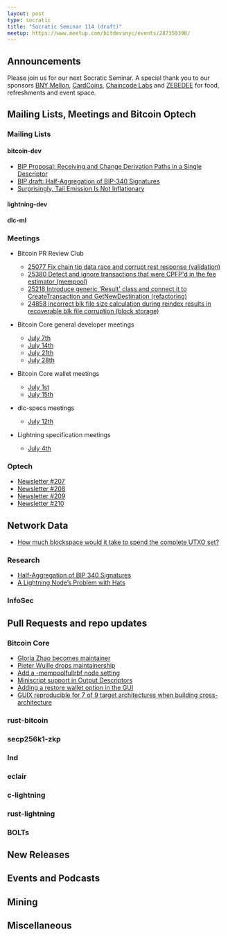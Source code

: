 ```yaml
---
layout: post
type: socratic
title: "Socratic Seminar 114 (draft)"
meetup: https://www.meetup.com/bitdevsnyc/events/287350398/
---
```


## Announcements
Please join us for our next Socratic Seminar. A special thank you to our
sponsors [BNY Mellon](https://www.bnymellon.com/), [CardCoins](https://cardcoins.co), [Chaincode
Labs](https://chaincode.com) and [ZEBEDEE](https://zebedee.io) for food,
refreshments and event space.

## Mailing Lists, Meetings and Bitcoin Optech

### Mailing Lists

#### bitcoin-dev

- [BIP Proposal: Receiving and Change Derivation Paths in a Single Descriptor](https://lists.linuxfoundation.org/pipermail/bitcoin-dev/2022-July/020791.html)
- [BIP draft: Half-Aggregation of BIP-340 Signatures](https://lists.linuxfoundation.org/pipermail/bitcoin-dev/2022-July/020662.html)
- [Surprisingly, Tail Emission Is Not Inflationary](https://lists.linuxfoundation.org/pipermail/bitcoin-dev/2022-July/020665.html)

#### lightning-dev

#### dlc-ml

### Meetings

- Bitcoin PR Review Club
    - [25077 Fix chain tip data race and corrupt rest response (validation)](https://bitcoincore.reviews/25077)
    - [25380 Detect and ignore transactions that were CPFP'd in the fee estimator (mempool)](https://bitcoincore.reviews/25380)
    - [25218 Introduce generic 'Result' class and connect it to CreateTransaction and GetNewDestination (refactoring)](https://bitcoincore.reviews/25218)
    - [24858 incorrect blk file size calculation during reindex results in recoverable blk file corruption (block storage)](https://bitcoincore.reviews/24858)

- Bitcoin Core general developer meetings
    - [July 7th](https://www.erisian.com.au/bitcoin-core-dev/log-2022-07-07.html#390)
    - [July 14th](https://www.erisian.com.au/bitcoin-core-dev/log-2022-07-14.html#247)
    - [July 21th](https://www.erisian.com.au/bitcoin-core-dev/log-2022-07-21.html#181)
    - [July 28th](https://www.erisian.com.au/bitcoin-core-dev/log-2022-07-28.html#TODO)
- Bitcoin Core wallet meetings
    - [July 1st](https://www.erisian.com.au/bitcoin-core-dev/log-2022-07-01.html#332)
    - [July 15th](https://www.erisian.com.au/bitcoin-core-dev/log-2022-07-01.html#259)
- dlc-specs meetings
    - [July 12th](https://github.com/discreetlogcontracts/dlcspecs/pull/198)
- Lightning specification meetings
    - [July 4th](https://github.com/lightning/bolts/issues/1007)

### Optech

- [Newsletter #207](https://bitcoinops.org/en/newsletters/2022/07/06/)
- [Newsletter #208](https://bitcoinops.org/en/newsletters/2022/07/13/)
- [Newsletter #209](https://bitcoinops.org/en/newsletters/2022/07/20/)
- [Newsletter #210](https://bitcoinops.org/en/newsletters/2022/07/27/)

## Network Data

- [How much blockspace would it take to spend the complete UTXO set?](https://bitcoin.stackexchange.com/q/114043)

### Research

- [Half-Aggregation of BIP 340 Signatures](https://blog.blockstream.com/half-aggregation-of-bip-340-signatures/)
- [A Lightning Node’s Problem with Hats](https://sphinx.chat/2022/06/27/a-lightning-nodes-problem-with-hats/)

### InfoSec

## Pull Requests and repo updates

### Bitcoin Core

- [Gloria Zhao becomes maintainer](https://github.com/bitcoin/bitcoin/pull/25524)
- [Pieter Wuille drops maintainership](https://github.com/bitcoin/bitcoin/pull/25568)
- [Add a -mempoolfullrbf node setting](https://github.com/bitcoin/bitcoin/pull/25353)
- [Miniscript support in Output Descriptors](https://github.com/bitcoin/bitcoin/pull/24148)
- [Adding a restore wallet option in the GUI](https://github.com/bitcoin-core/gui/pull/471)
- [GUIX reproducible for 7 of 9 target architectures when building cross-architecture](https://github.com/bitcoin/bitcoin/issues/21194#issuecomment-1189536659)

### rust-bitcoin

### secp256k1-zkp


### lnd

### eclair

### c-lightning

### rust-lightning

### BOLTs

## New Releases

## Events and Podcasts

## Mining

## Miscellaneous
